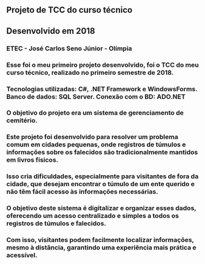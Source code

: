 ## Projeto de TCC do curso técnico
## Desenvolvido em 2018
### ETEC - José Carlos Seno Júnior - Olímpia

### Esse foi o meu primeiro projeto desenvolvido, foi o TCC do meu curso técnico, realizado no primeiro semestre de 2018.
### Tecnologias utilizadas: C#, .NET Framework e WindowsForms. Banco de dados: SQL Server. Conexão com o BD: ADO.NET

### O objetivo do projeto era um sistema de gerenciamento de cemitério.
### Este projeto foi desenvolvido para resolver um problema comum em cidades pequenas, onde registros de túmulos e informações sobre os falecidos são tradicionalmente mantidos em livros físicos. 
### Isso cria dificuldades, especialmente para visitantes de fora da cidade, que desejam encontrar o túmulo de um ente querido e não têm fácil acesso às informações necessárias.
### O objetivo deste sistema é digitalizar e organizar esses dados, oferecendo um acesso centralizado e simples a todos os registros de túmulos e falecidos. 
### Com isso, visitantes podem facilmente localizar informações, mesmo à distância, garantindo uma experiência mais prática e acessível.
